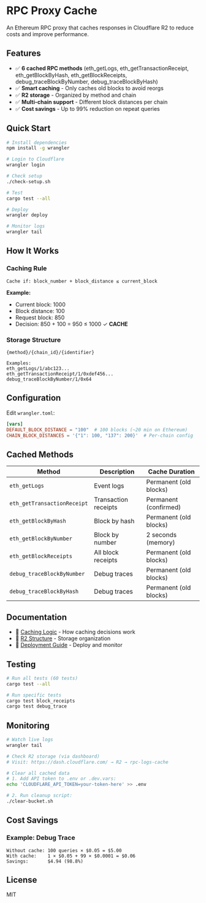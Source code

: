 # RPC Proxy Cache

An Ethereum RPC proxy that caches responses in Cloudflare R2 to reduce costs and improve performance.

## Features

- ✅ **6 cached RPC methods** (eth_getLogs, eth_getTransactionReceipt, eth_getBlockByHash, eth_getBlockReceipts, debug_traceBlockByNumber, debug_traceBlockByHash)
- ✅ **Smart caching** - Only caches old blocks to avoid reorgs
- ✅ **R2 storage** - Organized by method and chain
- ✅ **Multi-chain support** - Different block distances per chain
- ✅ **Cost savings** - Up to 99% reduction on repeat queries

## Quick Start

```bash
# Install dependencies
npm install -g wrangler

# Login to Cloudflare
wrangler login

# Check setup
./check-setup.sh

# Test
cargo test --all

# Deploy
wrangler deploy

# Monitor logs
wrangler tail
```

## How It Works

### Caching Rule
```
Cache if: block_number + block_distance ≤ current_block
```

**Example:**
- Current block: 1000
- Block distance: 100
- Request block: 850
- Decision: 850 + 100 = 950 ≤ 1000 ✓ **CACHE**

### Storage Structure
```
{method}/{chain_id}/{identifier}

Examples:
eth_getLogs/1/abc123...
eth_getTransactionReceipt/1/0xdef456...
debug_traceBlockByNumber/1/0x64
```

## Configuration

Edit `wrangler.toml`:

```toml
[vars]
DEFAULT_BLOCK_DISTANCE = "100"  # 100 blocks (~20 min on Ethereum)
CHAIN_BLOCK_DISTANCES = '{"1": 100, "137": 200}'  # Per-chain config
```

## Cached Methods

| Method | Description | Cache Duration |
|--------|-------------|----------------|
| `eth_getLogs` | Event logs | Permanent (old blocks) |
| `eth_getTransactionReceipt` | Transaction receipts | Permanent (confirmed) |
| `eth_getBlockByHash` | Block by hash | Permanent (old blocks) |
| `eth_getBlockByNumber` | Block by number | 2 seconds (memory) |
| `eth_getBlockReceipts` | All block receipts | Permanent (old blocks) |
| `debug_traceBlockByNumber` | Debug traces | Permanent (old blocks) |
| `debug_traceBlockByHash` | Debug traces | Permanent (old blocks) |

## Documentation

- 📖 [Caching Logic](docs/caching-logic.md) - How caching decisions work
- 📖 [R2 Structure](docs/r2-structure.md) - Storage organization
- 📖 [Deployment Guide](docs/deployment.md) - Deploy and monitor

## Testing

```bash
# Run all tests (60 tests)
cargo test --all

# Run specific tests
cargo test block_receipts
cargo test debug_trace
```

## Monitoring

```bash
# Watch live logs
wrangler tail

# Check R2 storage (via dashboard)
# Visit: https://dash.cloudflare.com/ → R2 → rpc-logs-cache

# Clear all cached data
# 1. Add API token to .env or .dev.vars:
echo 'CLOUDFLARE_API_TOKEN=your-token-here' >> .env

# 2. Run cleanup script:
./clear-bucket.sh
```

## Cost Savings

### Example: Debug Trace
```
Without cache: 100 queries × $0.05 = $5.00
With cache:    1 × $0.05 + 99 × $0.0001 = $0.06
Savings:       $4.94 (98.8%)
```

## License

MIT
